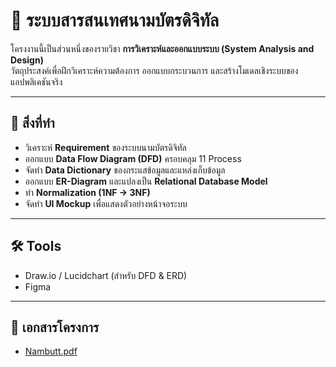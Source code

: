 # 📌 ระบบสารสนเทศนามบัตรดิจิทัล  

โครงงานนี้เป็นส่วนหนึ่งของรายวิชา **การวิเคราะห์และออกแบบระบบ (System Analysis and Design)**  
วัตถุประสงค์เพื่อฝึกวิเคราะห์ความต้องการ ออกแบบกระบวนการ และสร้างโมเดลเชิงระบบของแอปพลิเคชันจริง  

---

## 🎯 สิ่งที่ทำ
- วิเคราะห์ **Requirement** ของระบบนามบัตรดิจิทัล  
- ออกแบบ **Data Flow Diagram (DFD)** ครอบคลุม 11 Process  
- จัดทำ **Data Dictionary** ของกระแสข้อมูลและแหล่งเก็บข้อมูล  
- ออกแบบ **ER-Diagram** และแปลงเป็น **Relational Database Model**  
- ทำ **Normalization (1NF → 3NF)**  
- จัดทำ **UI Mockup** เพื่อแสดงตัวอย่างหน้าจอระบบ  

---

## 🛠️ Tools
- Draw.io / Lucidchart (สำหรับ DFD & ERD)
- Figma

---

## 📄 เอกสารโครงการ
- [Nambutt.pdf](Nambutt.pdf)  
